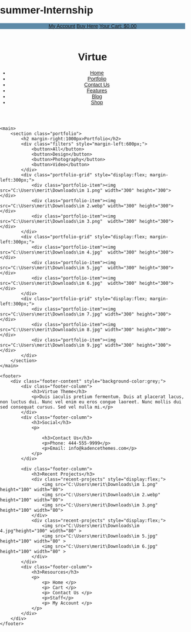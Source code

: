 # summer-Internship
<!DOCTYPE html>
<html lang="en">
<head>
    <meta charset="UTF-8">
    <meta name="viewport" content="width=device-width, initial-scale=1.0">
    <title>Portfolio</title>
    <link rel="stylesheet" href="styles.css">
</head>
<style>
body {
    font-family: Arial, sans-serif;
    margin: 0;
    padding: 0;
}

.top-bar {
    background-color: #f8f8f8;
    text-align: left;
    padding: 10px 20px;
}

.top-bar a {
    margin-left: 10px;
    text-decoration: none;
    color: #333;
}

.header {
    display: flex;
    justify-content: space-between;
    align-items: center;

    padding: 20px;
    color: black;
}

.header h1 {
    margin: 0;
}

.header nav ul {
    list-style-type: none;
    padding: 0;
    margin: 0;
    display: flex;
}

.header nav ul li {
    margin-left: 20px;
}

.header nav ul li a {
    color: black;
    text-decoration: none;
   
}

.search-bar input {
    padding: 5px;
}

main {
    padding: 20px;
}

.portfolio {
    text-align: center;
}

.portfolio h2 {
    margin-top: 0;
    margin-right:1300px;
}

.filters button {
    margin: 5px;
    padding: 10px 20px;
    background-color: #eee;
    border: none;
    cursor: pointer;
}

.portfolio-grid {
    display: block;
    gap: 20px;
}



footer {
    background-color: #f8f8f8;
    padding: 20px;
    text-align: center;
}

.footer-content {
    display: flex;
    flex-wrap: wrap;
    justify-content: space-between;
    gap: 20px;
}

.footer-column {
    flex: 1;
    min-width: 200px;
}

.recent-projects {
    display: flex;
    gap: 10px;
    flex-wrap: wrap;
}

.recent-projects img {
    max-width: 48%;
    height: auto;
}
</style>
<body>
    <header>
    <div>
   <!-- <nav style="margin-right:1100px;margin-left: 10px;text-decoration: none;color: #333; background-color: #f8f8f8;text-align: right; padding: 10px 20px;">-->
       <div class="top-bar" style="margin-right:0px;background-color:#5D8AA8;">
            <a href="#">My Account</a>
            <a href="#">Buy Here</a>
            <a href="#">Your Cart: $0.00</a>
        </div>
        <div class="search-bar" style="margin-top:0px;margin-left:1300px;">
             <input type="text" placeholder="Search">
        </div>
        </div>
        <div class="header">
            <h1>Virtue</h1>
            <nav>
                <ul>
                    <li><a href="#">Home</a></li>
                    <li><a href="#">Portfolio</a></li>
                    <li><a href="#">Contact Us</a></li>
                    <li><a href="#">Features</a></li>
                    <li><a href="#">Blog</a></li>
                    <li><a href="#">Shop</a></li>
                </ul>
            </nav>
        </div>
    </header>
    
    <main>
        <section class="portfolio">
            <h2 margin-right:1000px>Portfolio</h2>
            <div class="filters" style="margin-left:600px;">
                <button>All</button>
                <button>Design</button>
                <button>Photography</button>
                <button>Video</button>
            </div>
            <div class="portfolio-grid" style="display:flex; margin-left:300px;">
                <div class="portfolio-item"><img src="C:\Users\merit\Downloads\im 1.png" width="300" height="300"></div>
                <div class="portfolio-item"><img src="C:\Users\merit\Downloads\im 2.webp" width="300" height="300"></div>
                <div class="portfolio-item"><img src="C:\Users\merit\Downloads\im 3.png"  width="300" height="300"></div>
            </div>
            <div class="portfolio-grid" style="display:flex; margin-left:300px;">
                <div class="portfolio-item"><img src="C:\Users\merit\Downloads\im 4.jpg"  width="300" height="300"></div>
                <div class="portfolio-item"><img src="C:\Users\merit\Downloads\im 5.jpg"  width="300" height="300"></div>
                <div class="portfolio-item"><img src="C:\Users\merit\Downloads\im 6.jpg"  width="300" height="300"></div>
            </div>
            <div class="portfolio-grid" style="display:flex; margin-left:300px;">
                <div class="portfolio-item"><img src="C:\Users\merit\Downloads\im 7.jpg" width="300" height="300"></div>
                <div class="portfolio-item"><img src="C:\Users\merit\Downloads\im 8.jpg" width="300" height="300"></div>
                <div class="portfolio-item"><img src="C:\Users\merit\Downloads\im 9.jpg" width="300" height="300"></div>
            </div>
        </section>
    </main>

    <footer>
        <div class="footer-content" style="background-color:grey;">
            <div class="footer-column">
                <h3>Virtue Theme</h3>
                <p>Duis iaculis pretium fermentum. Duis at placerat lacus, non luctus dui. Nunc vel enim eu eros congue laoreet. Nunc mollis dui sed consequat cursus. Sed vel nulla mi.</p>
            </div>
            <div class="footer-column">
                <h3>Social</h3>
                <p>

                    <h3>Contact Us</h3>
                    <p>Phone: 444-555-9999</p>
                    <p>Email: info@kadencethemes.com</p>
                </p>
            </div>
       
            <div class="footer-column">
                <h3>Recent Projects</h3>
                <div class="recent-projects" style="display:flex;">
                    <img src="C:\Users\merit\Downloads\im 1.png" height="100" width="80">
                    <img src="C:\Users\merit\Downloads\im 2.webp" height="100" width="80">
                    <img src="C:\Users\merit\Downloads\im 3.png" height="100" width="80">
                </div>
                <div class="recent-projects" style="display:flex;">
                    <img src="C:\Users\merit\Downloads\im 4.jpg"height="100" width="80" >
                    <img src="C:\Users\merit\Downloads\im 5.jpg" height="100" width="80" >
                    <img src="C:\Users\merit\Downloads\im 6.jpg" height="100" width="80" >
                </div>
            </div>
            <div class="footer-column">
                <h3>Resources</h3>
                <p>
                    <p> Home </p>
                    <p> Cart </p>
                    <p> Contact Us </p>
                    <p>Staff</p>
                    <p> My Account </p>
                </p>
            </div>
        </div>
    </footer>
</body>
</html>
